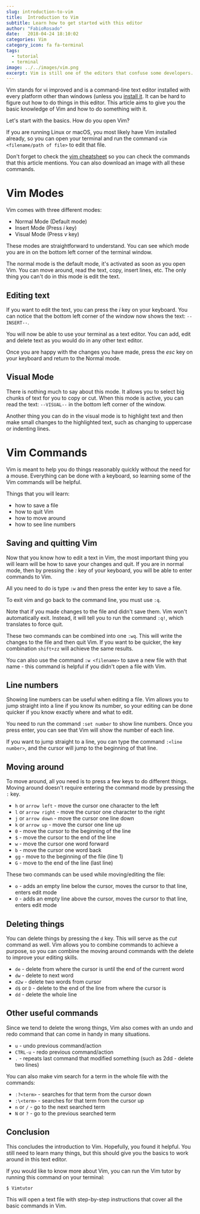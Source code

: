 ```yaml
---
slug: introduction-to-vim
title:  Introduction to Vim
subtitle: Learn how to get started with this editor  
author: "FabioRosado"
date:   2018-04-24 18:10:02
categories: Vim
category_icon: fa fa-terminal 
tags:
  - tutorial
  - terminal
image: ../../images/vim.png
excerpt: Vim is still one of the editors that confuse some developers. This introduction will keep you up to speed with this powerful editor.
---
```


Vim stands for vi improved and is a command-line text editor installed with every platform other than windows (unless you [install it](https://www.vim.org/download.php). It can be hard to figure out how to do things in this editor. This article aims to give you the basic knowledge of Vim and how to do something with it.

Let's start with the basics. How do you open Vim?

If you are running Linux or macOS, you most likely have Vim installed already, so you can open your terminal and run the command `vim <filename/path of file>` to edit that file. 

Don't forget to check the [vim cheatsheet](../cheatcheets/vim) so you can check the commands that this article mentions. You can also download an image with all these commands.

# Vim Modes

Vim comes with three different modes:

- Normal Mode (Default mode)
- Insert Mode (Press _i_ key)
- Visual Mode (Press _v_ key)

These modes are straightforward to understand. You can see which mode you are in on the bottom left corner of the terminal window.

The normal mode is the default mode, it's activated as soon as you open Vim. You can move around, read the text, copy, insert lines, etc. The only thing you can't do in this mode is edit the text.

## Editing text

If you want to edit the text, you can press the _i_ key on your keyboard. You can notice that the bottom left corner of the window now shows the text: `--INSERT--`.

You will now be able to use your terminal as a text editor. You can add, edit and delete text as you would do in any other text editor.

Once you are happy with the changes you have made, press the _esc_ key on your keyboard and return to the Normal mode.

## Visual Mode

There is nothing much to say about this mode. It allows you to select big chunks of text for you to copy or cut. When this mode is active, you can read the text: `--VISUAL--` in the bottom left corner of the window.

Another thing you can do in the visual mode is to highlight text and then make small changes to the highlighted text, such as changing to uppercase or indenting lines.

# Vim Commands

Vim is meant to help you do things reasonably quickly without the need for a mouse. Everything can be done with a keyboard, so learning some of the Vim commands will be helpful.

Things that you will learn:

- how to save a file
- how to quit Vim
- how to move around
- how to see line numbers

## Saving and quitting Vim

Now that you know how to edit a text in Vim, the most important thing you will learn will be how to save your changes and quit. If you are in normal mode, then by pressing the _:_ key of your keyboard, you will be able to enter commands to Vim.

All you need to do is type `:w` and then press the enter key to save a file.

To exit vim and go back to the command line, you must use `:q`.

Note that if you made changes to the file and didn't save them. Vim won't automatically exit. Instead, it will tell you to run the command `:q!`, which translates to force quit.

These two commands can be combined into one `:wq`. This will write the changes to the file and then quit Vim. If you want to be quicker, the key combination `shift+zz` will achieve the same results.

You can also use the command `:w <filename>` to save a new file with that name - this command is helpful if you didn't open a file with Vim.

## Line numbers

Showing line numbers can be useful when editing a file. Vim allows you to jump straight into a line if you know its number, so your editing can be done quicker if you know exactly where and what to edit.

You need to run the command `:set number` to show line numbers. Once you press enter, you can see that Vim will show the number of each line.

If you want to jump straight to a line, you can type the command `:<line number>`, and the cursor will jump to the beginning of that line.

## Moving around

To move around, all you need is to press a few keys to do different things. Moving around doesn't require entering the command mode by pressing the `:` key.

- `h` or `arrow left` - move the cursor one character to the left
- `l` or `arrow right` - move the cursor one character to the right
- `j` or `arrow down` - move the cursor one line down
- `k` or `arrow up` - move the cursor one line up
- `0` - move the cursor to the beginning of the line
- `$` - move the cursor to the end of the line
- `w` - move the cursor one word forward
- `b` - move the cursor one word back
- `gg` - move to the beginning of the file (line 1)
- `G` - move to the end of the line (last line)

These two commands can be used while moving/editing the file:

- `o` - adds an empty line below the cursor, moves the cursor to that line, enters edit mode
- `O` - adds an empty line above the cursor, moves the cursor to that line, enters edit mode

## Deleting things

You can delete things by pressing the `d` key. This will serve as the _cut_ command as well. Vim allows you to combine commands to achieve a purpose, so you can combine the moving around commands with the delete to improve your editing skills.

- `de` - delete from where the cursor is until the end of the current word
- `dw` - delete to next word
- `d2w` - delete two words from cursor
- `d$` or `D` - delete to the end of the line from where the cursor is
- `dd` - delete the whole line

## Other useful commands

Since we tend to delete the wrong things, Vim also comes with an undo and redo command that can come in handy in many situations.

- `u` - undo previous command/action
- `CTRL-u` - redo previous command/action
- `.` - repeats last command that modified something (such as 2dd - delete two lines)

You can also make vim search for a term in the whole file with the commands:

- `:?<term>` - searches for that term from the cursor down
- `:\<term>` - searches for that term from the cursor up
- `n` or `/` - go to the next searched term
- `N` or `?` - go to the previous searched term

## Conclusion

This concludes the introduction to Vim. Hopefully, you found it helpful. You still need to learn many things, but this should give you the basics to work around in this text editor.

If you would like to know more about Vim, you can run the Vim tutor by running this command on your terminal:

`$ Vimtutor`

This will open a text file with step-by-step instructions that cover all the basic commands in Vim.
